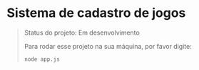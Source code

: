 # Sistema de cadastro de jogos

> Status do projeto: Em desenvolvimento
>
> Para rodar esse projeto na sua máquina, por favor digite:
>
> ```
> node app.js
> ```
 
